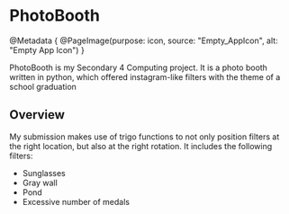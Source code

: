 # PhotoBooth

@Metadata {
    @PageImage(purpose: icon, source: "Empty_AppIcon", alt: "Empty App Icon")
}

PhotoBooth is my Secondary 4 Computing project. It is a photo booth written in python, which offered instagram-like filters with the theme of a school graduation

## Overview
My submission makes use of trigo functions to not only position filters at the right location, but also at the right rotation.
It includes the following filters:
- Sunglasses
- Gray wall
- Pond
- Excessive number of medals
